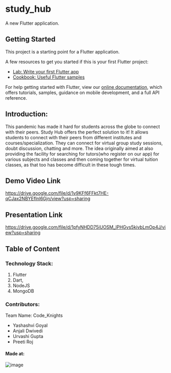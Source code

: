 # study_hub

A new Flutter application.

## Getting Started

This project is a starting point for a Flutter application.

A few resources to get you started if this is your first Flutter project:

- [Lab: Write your first Flutter app](https://flutter.dev/docs/get-started/codelab)
- [Cookbook: Useful Flutter samples](https://flutter.dev/docs/cookbook)

For help getting started with Flutter, view our
[online documentation](https://flutter.dev/docs), which offers tutorials,
samples, guidance on mobile development, and a full API reference.

## Introduction:
This pandemic has made it hard for students across the globe to connect with  their peers. Study Hub offers the perfect solution to it! It allows students to connect with their peers from different institutes and courses/specialization. They can connect for virtual group study sessions, doubt discussion, chatting and more. The idea originally aimed at also providing the facility for  searching for tutors(who register on our app) for various subjects and classes and then coming together for virtual tuition classes, as that too has become difficult in these tough times.

## Demo Video Link
https://drive.google.com/file/d/1v9KFf6FFkt7HE-qCJax2NBYEflnl6Gjn/view?usp=sharing

## Presentation Link
https://drive.google.com/file/d/1pfyNHDD75iUOSM_lPHGvs5kivbLmOp4J/view?usp=sharing

## Table of Content

### Technology Stack:
1. Flutter
2. Dart,
3. NodeJS
4. MongoDB

### Contributors:
Team Name: Code_Knights
* Yashashvi Goyal
* Anjali Dwivedi
* Urvashi Gupta
* Preeti Roj


#### Made at:
![image](https://user-images.githubusercontent.com/60480133/114291345-42be1680-9aa4-11eb-8475-88280890e3d1.png)

